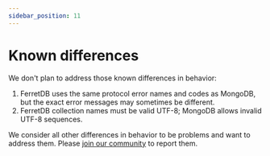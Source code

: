 ```yaml
---
sidebar_position: 11
---
```


# Known differences

We don't plan to address those known differences in behavior:

1. FerretDB uses the same protocol error names and codes as MongoDB,
   but the exact error messages may sometimes be different.
2. FerretDB collection names must be valid UTF-8; MongoDB allows invalid UTF-8 sequences.

We consider all other differences in behavior to be problems and want to address them.
Please [join our community](/#community) to report them.

<!--
   Each numbered point should have a corresponding, numbered test file https://github.com/FerretDB/FerretDB/tree/main/integration/diff_*_test.go
   Bullet subpoints should be in the same file as the parent point.

   This comment should not be on top to avoid showing on a DocCard: https://github.com/facebook/docusaurus/issues/10589.
-->

